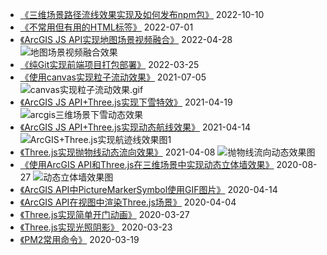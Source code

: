 - [《三维场景路径流线效果实现及如何发布npm包》](https://github.com/travelclover/article/blob/master/2022/三维场景路径流线效果实现及如何发布npm包.md) 2022-10-10
- [《不常用但有用的HTML标签》](https://github.com/travelclover/article/blob/master/2022/不常用但有用的HTML标签.md) 2022-07-01
- [《ArcGIS JS API实现地图场景视频融合》](https://github.com/travelclover/article/blob/master/2022/ArcGIS%20JS%20API实现地图场景视频融合.md) 2022-04-28
![地图场景视频融合效果](https://travelclover.github.io/img/2022/04/地图场景视频融合效果.gif)
- [《纯Git实现前端项目打包部署》](https://github.com/travelclover/article/blob/master/2022/纯Git实现前端项目打包部署.md) 2022-03-25
- [《使用canvas实现粒子流动效果》](https://github.com/travelclover/article/blob/master/2021/使用canvas实现粒子流动效果.md) 2021-07-05
![canvas实现粒子流动效果.gif](https://travelclover.github.io/img/2021/07/canvas实现粒子流动效果.gif)
- [《ArcGIS JS API+Three.js实现下雪特效》](https://github.com/travelclover/article/blob/master/2021/ArcGIS%20JS%20API+Three.js实现下雪特效.md) 2021-04-19
![arcgis三维场景下雪动态效果](https://travelclover.github.io/img/2021/04/三维场景下雪动态效果.gif)
- [《ArcGIS JS API+Three.js实现动态航线效果》](https://github.com/travelclover/article/blob/master/2021/ArcGIS%20JS%20API+Three.js实现动态航线效果.md) 2021-04-14
![ArcGIS+Three.js实现航迹线效果图1](https://travelclover.github.io/img/2021/04/ArcGIS%2BThree.js实现航迹线效果1.gif)
- [《Three.js实现抛物线动态流向效果》](https://github.com/travelclover/article/blob/master/2021/Three.js实现抛物线动态流向效果.md) 2021-04-08
![抛物线流向动态效果图](https://travelclover.github.io/img/2021/04/抛物线动态流向效果.gif)
- [《使用ArcGIS API和Three.js在三维场景中实现动态立体墙效果》](https://github.com/travelclover/article/blob/master/2020/使用ArcGIS%20API和Three.js在三维场景中实现动态立体墙效果.md) 2020-08-27
![动态立体墙效果图](https://travelclover.github.io/img/2020/08/动态立体墙效果图.gif) 
- [《ArcGIS API中PictureMarkerSymbol使用GIF图片》](https://github.com/travelclover/article/blob/master/2020/ArcGIS%20API%E4%B8%ADPictureMarkerSymbol%E4%BD%BF%E7%94%A8GIF%E5%9B%BE%E7%89%87.md) 2020-04-14
- [《ArcGIS API在视图中渲染Three.js场景》](https://github.com/travelclover/article/blob/master/2020/ArcGIS%20API%E5%9C%A8%E8%A7%86%E5%9B%BE%E4%B8%AD%E6%B8%B2%E6%9F%93Three.js%E5%9C%BA%E6%99%AF.md) 2020-04-04
- [《Three.js实现简单开门动画》](https://github.com/travelclover/article/blob/master/2020/Three.js%E5%AE%9E%E7%8E%B0%E7%AE%80%E5%8D%95%E5%BC%80%E9%97%A8%E5%8A%A8%E7%94%BB.md) 2020-03-27
- [《Three.js实现光照阴影》](https://github.com/travelclover/article/blob/master/2020/Three.js%E5%AE%9E%E7%8E%B0%E5%85%89%E7%85%A7%E9%98%B4%E5%BD%B1.md) 2020-03-23
- [《PM2常用命令》](https://github.com/travelclover/article/blob/master/2020/PM2%20%E5%B8%B8%E7%94%A8%E5%91%BD%E4%BB%A4.md) 2020-03-19

